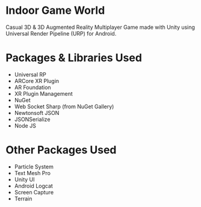 # Indoor Game World
Casual 3D &amp; 3D Augmented Reality Multiplayer Game made with Unity using Universal Render Pipeline (URP) for Android.

# Packages &amp; Libraries Used
* Universal RP
* ARCore XR Plugin
* AR Foundation
* XR Plugin Management
* NuGet
* Web Socket Sharp (from NuGet Gallery)
* Newtonsoft JSON
* JSONSerialize
* Node JS

# Other Packages Used
* Particle System
* Text Mesh Pro
* Unity UI
* Android Logcat
* Screen Capture
* Terrain
